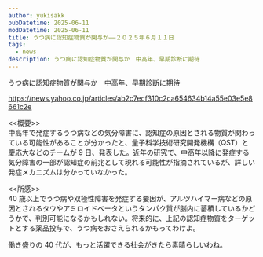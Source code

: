 ```yaml
---
author: yukisakk
pubDatetime: 2025-06-11
modDatetime: 2025-06-11
title: うつ病に認知症物質が関与か——２０２５年６月１１日
tags:
  - news
description: うつ病に認知症物質が関与か　中高年、早期診断に期待
---
```


うつ病に認知症物質が関与か　中高年、早期診断に期待

https://news.yahoo.co.jp/articles/ab2c7ecf310c2ca654634b14a55e03e5e8661c2e

<<概要>>\
中高年で発症するうつ病などの気分障害に、認知症の原因とされる物質が関わっている可能性があることが分かったと、量子科学技術研究開発機構（QST）と慶応大などのチームが 9 日、発表した。近年の研究で、中高年以降に発症する気分障害の一部が認知症の前兆として現れる可能性が指摘されているが、詳しい発症メカニズムは分かっていなかった。

<<所感>>\
40 歳以上でうつ病や双極性障害を発症する要因が、アルツハイマー病などの原因とされるタウやアミロイドベータというタンパク質が脳内に蓄積しているかどうかで、判別可能になるかもしれない。将来的に、上記の認知症物質をターゲットとする薬品投与で、うつ病をおさえられるかもってわけよ。

働き盛りの 40 代が、もっと活躍できる社会がきたら素晴らしいわね。
